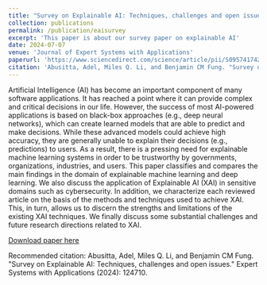 ```yaml
---
title: "Survey on Explainable AI: Techniques, challenges and open issues"
collection: publications
permalink: /publication/eaisurvey
excerpt: 'This paper is about our survey paper on explainable AI'
date: 2024-07-07
venue: 'Journal of Expert Systems with Applications'
paperurl: 'https://www.sciencedirect.com/science/article/pii/S095741742401577X'
citation: 'Abusitta, Adel, Miles Q. Li, and Benjamin CM Fung. "Survey on Explainable AI: Techniques, challenges and open issues." Expert Systems with Applications (2024): 124710.'
---
```

Artificial Intelligence (AI) has become an important component of many software applications. It has reached a point where it can provide complex and critical decisions in our life. However, the success of most AI-powered applications is based on black-box approaches (e.g., deep neural networks), which can create learned models that are able to predict and make decisions. While these advanced models could achieve high accuracy, they are generally unable to explain their decisions (e.g., predictions) to users. As a result, there is a pressing need for explainable machine learning systems in order to be trustworthy by governments, organizations, industries, and users. This paper classifies and compares the main findings in the domain of explainable machine learning and deep learning. We also discuss the application of Explainable AI (XAI) in sensitive domains such as cybersecurity. In addition, we characterize each reviewed article on the basis of the methods and techniques used to achieve XAI. This, in turn, allows us to discern the strengths and limitations of the existing XAI techniques. We finally discuss some substantial challenges and future research directions related to XAI.

[Download paper here](https://www.sciencedirect.com/science/article/pii/S095741742401577X)

Recommended citation: Abusitta, Adel, Miles Q. Li, and Benjamin CM Fung. "Survey on Explainable AI: Techniques, challenges and open issues." Expert Systems with Applications (2024): 124710.
